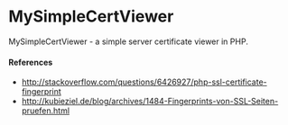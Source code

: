 MySimpleCertViewer
==================

MySimpleCertViewer - a simple server certificate viewer in PHP.

#### References
* http://stackoverflow.com/questions/6426927/php-ssl-certificate-fingerprint
* http://kubieziel.de/blog/archives/1484-Fingerprints-von-SSL-Seiten-pruefen.html
